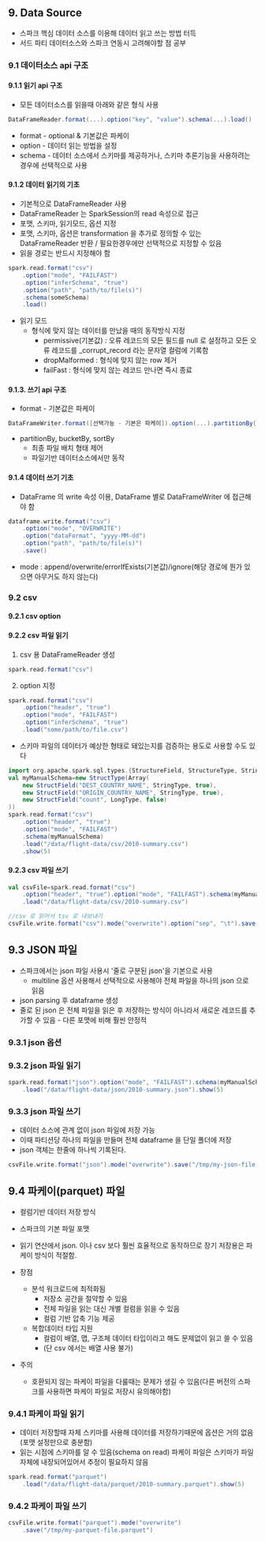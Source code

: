 ## 9. Data Source
* 스파크 핵심 데이터 소스를 이용해 데이터 읽고 쓰는 방법 터득
* 서드 파티 데이터소스와 스파크 연동시 고려해야할 점 공부

### 9.1 데이터소스 api 구조
#### 9.1.1 읽기 api 구조
* 모든 데이터소스를 읽을때 아래와 같은 형식 사용
```scala
DataFrameReader.format(...).option("key", "value").schema(...).load()
```
* format - optional & 기본값은 파케이
* option - 데이터 읽는 방법을 설정
* schema - 데이터 소스에서 스키마를 제공하거나, 스키마 추론기능을 사용하려는 경우에 선택적으로 사용

#### 9.1.2 데이터 읽기의 기초
* 기본적으로 DataFrameReader 사용
* DataFrameReader 는 SparkSession의 read 속성으로 접근
* 포맷, 스키마, 읽기모드, 옵션 지정
* 포맷, 스키마, 옵션은 transformation 을 추가로 정의할 수 있는 DataFrameReader 반환 / 필요한경우에만 선택적으로 지정할 수 있음
* 읽을 경로는 반드시 지정해야 함
```scala
spark.read.format("csv")
	.option("mode", "FAILFAST")
	.option("inferSchema", "true")
	.option("path", "path/to/file(s)")
	.schema(someSchema)
	.load()
```
* 읽기 모드
	* 형식에 맞지 않는 데이터를 만났을 때의 동작방식 지정
		- permissive(기본값) : 오류 레코드의 모든 필드를 null 로 설정하고 모든 오류 레코드를 \_corrupt_record 라는 문자열 컬럼에 기록함
		- dropMalformed :  형식에 맞지 않는 row 제거
		- failFast : 형식에 맞지 않는 레코드 만나면 즉시 종료

#### 9.1.3. 쓰기 api 구조
- format  - 기본값은 파케이
```scala
DataFrameWriter.format([선택가능 - 기본은 파케이]).option(...).partitionBy(...).bucketBy(...).sortBy(...).save()
```
- partitionBy, bucketBy, sortBy
	- 최종 파일 배치 형태 제어
	- 파일기반 데이터소스에서만 동작

#### 9.1.4 데이터 쓰기 기초
- DataFrame 의 write 속성 이용, DataFrame 별로 DataFrameWriter 에 접근해야 함
```scala
dataframe.write.format("csv")
	.option("mode", "OVERWRITE")
	.option("dataFormat", "yyyy-MM-dd")
	.option("path", "path/to/file(s)")
	.save()
```
- mode : append/overwrite/errorIfExists(기본값)/ignore(해당 경로에 뭔가 있으면 아무거도 하지 않는다)

### 9.2 csv
#### 9.2.1 csv option
#### 9.2.2 csv 파일 읽기
1. csv 용 DataFrameReader 생성
```scala
spark.read.format("csv")
```
2. option 지정
```scala
spark.read.format("csv")
	.option("header", "true")
	.option("mode", "FAILFAST")
	.option("inferSchema", "true")
	.load("some/path/to/file.csv")
```
- 스키마 파일의 데이터가 예상한 형태로 돼있는지를 검증하는 용도로 사용할 수도 있다
```scala
import org.apache.spark.sql.types.{StructureField, StructureType, StringType, LongType}
val myManualSchema=new StructType(Array(
	new StructField("DEST_COUNTRY_NAME", StringType, true),
	new StructField("ORIGIN_COUNTRY_NAME", StringType, true),
	new StructField("count", LongType, false)
))
spark.read.format("csv")
	.option("header", "true")
	.option("mode", "FAILFAST")
	.schema(myManualSchema)
	.load("/data/flight-data/csv/2010-summary.csv")
	.show(5)
```

#### 9.2.3 csv 파일 쓰기
```scala
val csvFile=spark.read.format("csv")
	.option("header", "true").option("mode", "FAILFAST").schema(myManualSchema)
	.load("/data/flight-data/csv/2010-summary.csv")

//csv 로 읽어서 tsv 로 내보내기
csvFile.write.format("csv").mode("overwrite").option("sep", "\t").save("/tmp/my-tsv-file.tsv")
```

## 9.3 JSON 파일
- 스파크에서는 json 파일 사용시 '줄로 구분된 json'을 기본으로 사용
	- multiline 옵션 사용해서 선택적으로 사용해야 전체 파일을 하나의 json 으로 읽음
- json parsing 후 dataframe 생성
- 줄로 된 json 은 전체 파일을 읽은 후 저장하는 방식이 아니라서 새로운 레코드를 추가할 수 있음 - 다른 포맷에 비해 훨씬 안정적

### 9.3.1 json 옵션
### 9.3.2 json 파일 읽기
```scala
spark.read.format("json").option("mode", "FAILFAST").schema(myManualSchema)
	.load("/data/flight-data/json/2010-summary.json").show(5)
```
### 9.3.3 json 파일 쓰기
- 데이터 소스에 관계 없이 json 파일에 저장 가능
- 이때 파티션당 하나의 파일을 만들며 전체 dataframe 을 단일 폴더에 저장
- json 객체는 한줄에 하나씩 기록된다.
```scala
csvFile.write.format("json").mode("overwrite").save("/tmp/my-json-file.json")
```

## 9.4 파케이(parquet) 파일
- 컬럼기반 데이터 저장 방식

- 스파크의 기본 파일 포맷
- 읽기 연산에서 json. 이나 csv 보다 훨씬 효율적으로 동작하므로 장기 저장용은 파케이 방식이 적절함.
- 장점
	- 분석 워크로드에 최적화됨
		- 저장소 공간을 절약할 수 있음
		- 전체 파일을 읽는 대신 개별 컬럼을 읽을 수 있음
		- 컬럼 기반 압축 기능 제공
	- 복합데이터 타입 지원
		- 컬럼이 배열, 맵, 구조체 데이터 타입이라고 해도 문제없이 읽고 쓸 수 있음
		- (단 csv 에서는 배열 사용 불가)
- 주의
	- 호환되지 않는 파케이 파일을 다룰때는 문제가 생길 수 있음(다른 버전의 스파크를 사용하면 파케이 파일로 저장시 유의해야함)

### 9.4.1 파케이 파일 읽기
- 데이터 저장할때 자체 스키마를 사용해 데이터를 저장하기때문에 옵션은 거의 없음 (포맷 설정만으로 충분함)
- 읽는 시점에 스키마를 알 수 있음(schema on read) 파케이 파일은 스키마가 파일 자체에 내장되어있어서 추정이 필요하지 않음
```scala
spark.read.format("parquet")
	.load("/data/flight-data/parquet/2010-summary.parquet").show(5)
```

### 9.4.2 파케이 파일 쓰기
```scala
csvFile.write.format("parquet").mode("overwrite")
	.save("/tmp/my-parquet-file.parquet")
```





